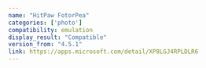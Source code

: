```yaml
---
name: "HitPaw FotorPea"
categories: ['photo']
compatibility: emulation
display_result: "Compatible"
version_from: "4.5.1"
link: https://apps.microsoft.com/detail/XP8LGJ4RPLDLR6
---
```

